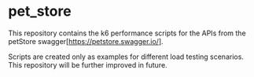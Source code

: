 # pet_store

This repository contains the k6 performance scripts for the APIs from the petStore swagger[https://petstore.swagger.io/].

Scripts are created only as examples for different load testing scenarios.
This repository will be further improved in future.

